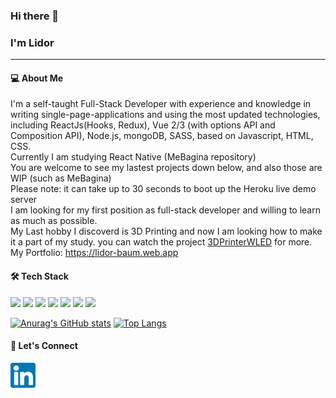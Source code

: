 ### Hi there 👋
### I'm Lidor
---
#### 💻 About Me
I'm a self-taught Full-Stack Developer  with experience and knowledge in writing single-page-applications and using the most updated technologies,
including ReactJs(Hooks, Redux), Vue 2/3 (with options API and Composition API), Node.js, mongoDB, SASS, based on Javascript, HTML, CSS. <br />
Currently I am studying React Native (MeBagina repository) <br />
You are welcome to see my lastest projects down below, and also those are WIP (such as MeBagina) <br />
Please note: it can take up to 30 seconds to boot up the Heroku live demo server <br />
I am looking for my first position as full-stack developer and willing to learn as much as possible. <br />
My Last hobby I discoverd is 3D Printing and now I am looking how to make it a part of my study. you can watch the project [3DPrinterWLED](https://github.com/LidorBaum/3DPrinterWLED) for more. <br />
My Portfolio: https://lidor-baum.web.app <br />
#### 🛠  Tech Stack
![](https://img.shields.io/badge/HTML-239120?style=for-the-badge&logo=html5&logoColor=white)
![](https://img.shields.io/badge/CSS-239120?&style=for-the-badge&logo=css3&logoColor=white)
![](https://img.shields.io/badge/JavaScript-F7DF1E?style=for-the-badge&logo=javascript&logoColor=black)
![](https://img.shields.io/badge/Node.js-43853D?style=for-the-badge&logo=node.js&logoColor=white)
![](https://img.shields.io/badge/React-20232A?style=for-the-badge&logo=react&logoColor=61DAFB)
![](https://img.shields.io/badge/Sass-CC6699?style=for-the-badge&logo=sass&logoColor=white)
![](https://img.shields.io/badge/MongoDB-4EA94B?style=for-the-badge&logo=mongodb&logoColor=white)

[![Anurag's GitHub stats](https://github-readme-stats.vercel.app/api?username=lidorbaum&theme=radical)](https://github.com/anuraghazra/github-readme-stats)
[![Top Langs](https://github-readme-stats.vercel.app/api/top-langs/?username=lidorbaum&layout=compact&theme=radical)](https://github.com/anuraghazra/github-readme-stats)

#### 🤝 Let's Connect

<a href="https://www.linkedin.com/in/lidorbaum" rel="nofollow"><img src="https://raw.githubusercontent.com/lidorbaum/lidorbaum/main/images/linkedin.svg" width="40" data-canonical-src="https://img.shields.io/badge/-Lidor_Baum-0077B5?style=flat-square&amp;logo=Linkedin&amp;logoColor=white" style="max-width: 100%;"></a>

<!--
**LidorBaum/LidorBaum** is a ✨ _special_ ✨ repository because its `README.md` (this file) appears on your GitHub profile.

Here are some ideas to get you started:

- 🔭 I’m currently working on ...
- 🌱 I’m currently learning ...
- 👯 I’m looking to collaborate on ...
- 🤔 I’m looking for help with ...
- 💬 Ask me about ...
- 📫 How to reach me: ...
- 😄 Pronouns: ...
- ⚡ Fun fact: ...
-->
